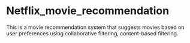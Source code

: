 # Netflix_movie_recommendation
This is a movie recommendation system that suggests movies based on user preferences using collaborative filtering, content-based filtering.
